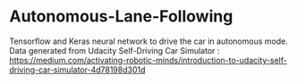 # Autonomous-Lane-Following
Tensorflow and Keras neural network to drive the car in autonomous mode.        
Data generated from Udacity Self-Driving Car Simulator : https://medium.com/activating-robotic-minds/introduction-to-udacity-self-driving-car-simulator-4d78198d301d
